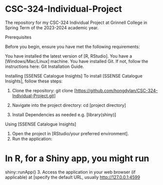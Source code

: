 # CSC-324-Individual-Project
The repository for my CSC-324 Individual Project at Grinnell College in Spring Term of the 2023-2024 academic year.

Prerequisites

Before you begin, ensure you have met the following requirements:

You have installed the latest version of [R, RStudio].
You have a [Windows/Mac/Linux] machine. 
You have installed Git. If not, follow the instructions here: Git Installation Guide.

Installing [SSENSE Catalogue Insights]
To install [SSENSE Catalogue Insights], follow these steps:


1. Clone the repository:
git clone [https://github.com/hongdylan/CSC-324-Individual-Project.git]

2. Navigate into the project directory:
cd [project directory]

3. Install Dependencies as needed
e.g. [library(shiny)]

Using [SSENSE Catalogue Insights]
1. Open the project in [RStudio/your preferred environment].
2. Run the application:
# In R, for a Shiny app, you might run
shiny::runApp()
3. Access the application in your web browser (if applicable) at [specify the default URL, usually 
http://127.0.0.1:4599
